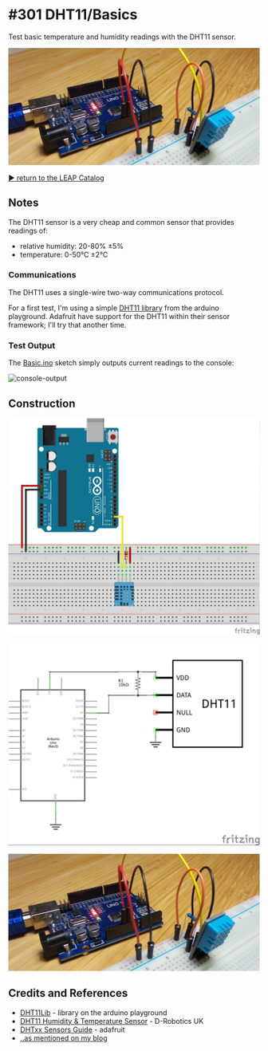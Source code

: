 # #301 DHT11/Basics

Test basic temperature and humidity readings with the DHT11 sensor.

![Build](./assets/Basics_build.jpg?raw=true)

[:arrow_forward: return to the LEAP Catalog](http://leap.tardate.com)

## Notes

The DHT11 sensor is a very cheap and common sensor that provides readings of:

* relative humidity: 20-80% ±5%
* temperature: 0-50°C ±2°C


### Communications

The DHT11 uses a single-wire two-way communications protocol.

For a first test, I'm using a simple [DHT11 library](http://playground.arduino.cc/Main/DHT11Lib) from the arduino playground.
Adafruit have support for the DHT11 within their sensor framework; I'll try that another time.

### Test Output

The [Basic.ino](./Basic.ino) sketch simply outputs current readings to the console:

![console-output](./assets/console-output.jpg?raw=true)


## Construction

![Breadboard](./assets/Basics_bb.jpg?raw=true)

![Schematic](./assets/Basics_schematic.jpg?raw=true)

![Build](./assets/Basics_build.jpg?raw=true)

## Credits and References
* [DHT11Lib](http://playground.arduino.cc/Main/DHT11Lib) - library on the arduino playground
* [DHT11 Humidity & Temperature Sensor](http://www.micropik.com/PDF/dht11.pdf) - D-Robotics UK
* [DHTxx Sensors Guide](https://cdn-learn.adafruit.com/downloads/pdf/dht.pdf) - adafruit
* [..as mentioned on my blog](http://blog.tardate.com/2017/05/leap301-dht11-sensor-basics.html)
